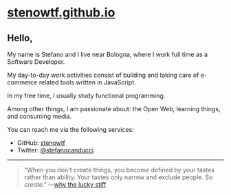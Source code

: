 # [stenowtf.github.io](https://stenowtf.github.io/)

## Hello,

My name is Stefano and I live near Bologna, where I work full time as a Software Developer.

My day-to-day work activities consist of building and taking care of e-commerce related tools written in JavaScript.

In my free time, I usually study functional programming.

Among other things, I am passionate about: the Open Web, learning things, and consuming media.

You can reach me via the following services:

- GitHub: [stenowtf](https://github.com/stenowtf)
- Twitter: [@stefanocanducci](https://twitter.com/stefanocanducci)

---

> “When you don't create things, you become defined by your tastes rather than ability. Your tastes only narrow and exclude people. So _create_.” —[why the lucky stiff](https://en.wikipedia.org/wiki/Why_the_lucky_stiff)
